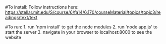 #To install:
Follow instructions here:
https://stellar.mit.edu/S/course/6/fa14/6.170/courseMaterial/topics/topic3/readings/text/text


#To run:
	1. run 'npm install' to get the node modules
	2. run 'node app.js' to start the server
	3. navigate in your browser to localhost:8000 to see the website
